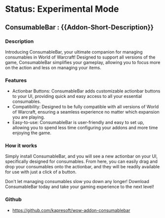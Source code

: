# Status: Experimental Mode
## ConsumableBar : {{Addon-Short-Description}}

### Description

Introducing ConsumableBar, your ultimate companion for managing consumables in World of Warcraft! Designed to support all versions of the game, ConsumableBar simplifies your gameplay, allowing you to focus more on the action and less on managing your items.

### Features

- Actionbar Buttons: ConsumableBar adds customizable actionbar buttons to your UI, providing quick and easy access to all your essential consumables.
- Compatibility: Designed to be fully compatible with all versions of World of Warcraft, ensuring a seamless experience no matter which expansion you are playing.
- Easy-to-use: ConsumableBar is user-friendly and easy to set up, allowing you to spend less time configuring your addons and more time enjoying the game.

### How it works

Simply install ConsumableBar, and you will see a new actionbar on your UI, specifically designed for consumables. From here, you can easily drag and drop your consumables onto the actionbar, and they will be readily available for use with just a click of a button.

Don't let managing consumables slow you down any longer! Download ConsumableBar today and take your gaming experience to the next level!

### Github
- https://github.com/kapresoft/wow-addon-consumablebar
